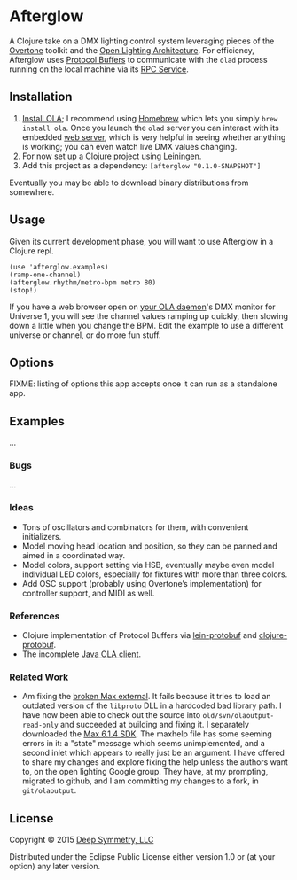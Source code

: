 # Afterglow

A Clojure take on a DMX lighting control system leveraging pieces of the [Overtone](https://github.com/overtone/overtone) toolkit and the [Open Lighting Architecture](https://www.openlighting.org/ola/). For efficiency, Afterglow uses [Protocol Buffers](https://developers.google.com/protocol-buffers/docs/overview) to communicate with the `olad` process running on the local machine via its [RPC Service](https://docs.openlighting.org/doc/latest/rpc_system.html).

## Installation

1. [Install OLA](https://www.openlighting.org/ola/getting-started/downloads/); I recommend using [Homebrew](http://brew.sh) which lets you simply `brew install ola`. Once you launch the `olad` server you can interact with its embedded [web server](http://localhost:9090/ola.html), which is very helpful in seeing whether anything is working; you can even watch live DMX values changing.
2. For now set up a Clojure project using [Leiningen](http://leiningen.org).
3. Add this project as a dependency: `[afterglow "0.1.0-SNAPSHOT"]`

Eventually you may be able to download binary distributions from somewhere.

## Usage

Given its current development phase, you will want to use Afterglow in a Clojure repl.

    (use 'afterglow.examples)
    (ramp-one-channel)
    (afterglow.rhythm/metro-bpm metro 80)
    (stop!)

If you have a web browser open on [your OLA daemon](http://localhost:9090/ola.html)'s DMX monitor for Universe 1, you will see the channel values ramping up quickly, then slowing down a little when you change the BPM. Edit the example to use a different universe or channel, or do more fun stuff.

## Options

FIXME: listing of options this app accepts once it can run as a standalone app.

## Examples

...

### Bugs

...

### Ideas

* Tons of oscillators and combinators for them, with convenient initializers.
* Model moving head location and position, so they can be panned and aimed in a coordinated way.
* Model colors, support setting via HSB, eventually maybe even model individual LED colors, especially for fixtures with more than three colors.
* Add OSC support (probably using Overtone&rsquo;s implementation) for controller support, and MIDI as well.

### References

* Clojure implementation of Protocol Buffers via [lein-protobuf](https://github.com/flatland/lein-protobuf) and [clojure-protobuf](https://github.com/flatland/clojure-protobuf).
* The incomplete [Java OLA client](https://github.com/OpenLightingProject/ola/tree/master/java).

### Related Work

* Am fixing the [broken Max external](https://wiki.openlighting.org/index.php/OlaOutput_Max_External). It fails because it tries to load an outdated version of the `libproto` DLL in a hardcoded bad library path. I have now been able to check out the source into `old/svn/olaoutput-read-only` and succeeded at building and fixing it. I separately downloaded the [Max 6.1.4 SDK](https://cycling74.com/downloads/sdk/). The maxhelp file has some seeming errors in it: a "state" message which seems unimplemented, and a second inlet which appears to really just be an argument. I have offered to share my changes and explore fixing the help unless the authors want to, on the open lighting Google group. They have, at my prompting, migrated to github, and I am committing my changes to a fork, in `git/olaoutput`.

## License

Copyright © 2015 [Deep Symmetry, LLC](http://deepsymmetry.org)

Distributed under the Eclipse Public License either version 1.0 or (at
your option) any later version.
